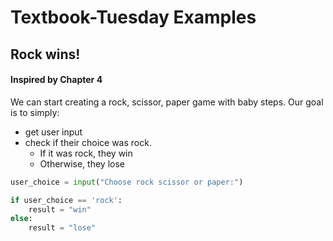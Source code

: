 # Textbook-Tuesday Examples

## Rock wins!
#### Inspired by Chapter 4
We can start creating a rock, scissor, paper game with baby steps. Our goal is to simply: 
- get user input
- check if their choice was rock.
  - If it was rock, they win
  - Otherwise, they lose
```python
user_choice = input("Choose rock scissor or paper:")

if user_choice == 'rock':
    result = "win"
else:
    result = "lose"
```

